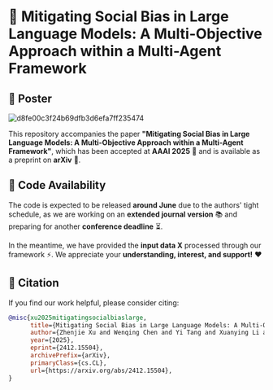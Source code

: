 # 🎯 Mitigating Social Bias in Large Language Models: A Multi-Objective Approach within a Multi-Agent Framework  

## 📌 Poster  
![d8fe00c3f24b69dfb3d6efa7ff235474](https://github.com/user-attachments/assets/e9f873fd-d277-4c49-a033-4e987a97a895)  

This repository accompanies the paper **"Mitigating Social Bias in Large Language Models: A Multi-Objective Approach within a Multi-Agent Framework"**, which has been accepted at **AAAI 2025** 🎉 and is available as a preprint on **arXiv** 📄.  

## 🚀 Code Availability  
The code is expected to be released **around June** due to the authors' tight schedule, as we are working on an **extended journal version** 📚 and preparing for another **conference deadline** ⏳.  

In the meantime, we have provided the **input data X** processed through our framework ⚡. We appreciate your **understanding, interest, and support!** ❤️  

## 📖 Citation  
If you find our work helpful, please consider citing:  

```bibtex
@misc{xu2025mitigatingsocialbiaslarge,
      title={Mitigating Social Bias in Large Language Models: A Multi-Objective Approach within a Multi-Agent Framework}, 
      author={Zhenjie Xu and Wenqing Chen and Yi Tang and Xuanying Li and Cheng Hu and Zhixuan Chu and Kui Ren and Zibin Zheng and Zhichao Lu},
      year={2025},
      eprint={2412.15504},
      archivePrefix={arXiv},
      primaryClass={cs.CL},
      url={https://arxiv.org/abs/2412.15504}, 
}
```
